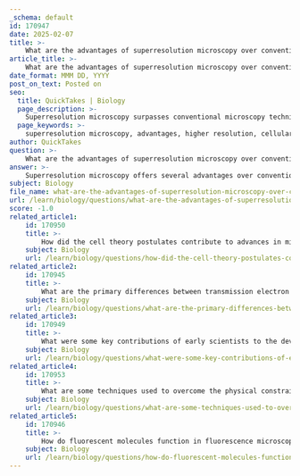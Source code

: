 ```yaml
---
_schema: default
id: 170947
date: 2025-02-07
title: >-
    What are the advantages of superresolution microscopy over conventional microscopy techniques?
article_title: >-
    What are the advantages of superresolution microscopy over conventional microscopy techniques?
date_format: MMM DD, YYYY
post_on_text: Posted on
seo:
  title: QuickTakes | Biology
  page_description: >-
    Superresolution microscopy surpasses conventional microscopy techniques by providing higher resolution, detailed visualization of cellular structures, live cell imaging capabilities, specificity with fluorescent markers, 3D imaging potential, and enabling quantitative analysis.
  page_keywords: >-
    superresolution microscopy, advantages, higher resolution, cellular structures, live cell imaging, specificity, sensitivity, 3D imaging, quantitative analysis, diffraction limit
author: QuickTakes
question: >-
    What are the advantages of superresolution microscopy over conventional microscopy techniques?
answer: >-
    Superresolution microscopy offers several advantages over conventional microscopy techniques, primarily due to its ability to surpass the diffraction limit of light, which is typically around 200 nanometers for standard light microscopy. Here are the key advantages:\n\n1. **Higher Resolution**: Superresolution microscopy techniques, such as STED (Stimulated Emission Depletion) and PALM (Photo-Activated Localization Microscopy), can achieve resolutions down to 20-50 nanometers. This allows researchers to visualize fine details of cellular structures that are not resolvable with conventional light microscopy.\n\n2. **Detailed Visualization of Cellular Structures**: The enhanced resolution enables the observation of subcellular components, such as individual proteins, organelles, and their interactions within the cellular environment. This level of detail is crucial for understanding complex biological processes.\n\n3. **Live Cell Imaging**: Many superresolution techniques can be applied to live cells, allowing researchers to study dynamic processes in real-time. This is particularly important for observing cellular functions, such as protein interactions and cellular signaling pathways.\n\n4. **Specificity and Sensitivity**: Superresolution microscopy often employs fluorescent markers, such as Green Fluorescent Protein (GFP), which can be targeted to specific proteins or cellular structures. This specificity enhances the ability to study particular components within the complex cellular milieu.\n\n5. **3D Imaging Capabilities**: Some superresolution techniques can provide three-dimensional imaging of cellular structures, offering insights into the spatial organization of organelles and other cellular components.\n\n6. **Quantitative Analysis**: The high resolution and specificity of superresolution microscopy allow for quantitative measurements of molecular distributions and interactions, which can lead to a better understanding of cellular mechanisms.\n\nIn summary, superresolution microscopy significantly enhances the ability to visualize and analyze cellular structures and processes at a level of detail that is unattainable with conventional microscopy techniques, making it a powerful tool in cell biology research.
subject: Biology
file_name: what-are-the-advantages-of-superresolution-microscopy-over-conventional-microscopy-techniques.md
url: /learn/biology/questions/what-are-the-advantages-of-superresolution-microscopy-over-conventional-microscopy-techniques
score: -1.0
related_article1:
    id: 170950
    title: >-
        How did the cell theory postulates contribute to advances in microscopy during the 19th century?
    subject: Biology
    url: /learn/biology/questions/how-did-the-cell-theory-postulates-contribute-to-advances-in-microscopy-during-the-19th-century
related_article2:
    id: 170945
    title: >-
        What are the primary differences between transmission electron microscopy (TEM) and scanning electron microscopy (SEM)?
    subject: Biology
    url: /learn/biology/questions/what-are-the-primary-differences-between-transmission-electron-microscopy-tem-and-scanning-electron-microscopy-sem
related_article3:
    id: 170949
    title: >-
        What were some key contributions of early scientists to the development of microscopy?
    subject: Biology
    url: /learn/biology/questions/what-were-some-key-contributions-of-early-scientists-to-the-development-of-microscopy
related_article4:
    id: 170953
    title: >-
        What are some techniques used to overcome the physical constraints of microscopic resolution limits?
    subject: Biology
    url: /learn/biology/questions/what-are-some-techniques-used-to-overcome-the-physical-constraints-of-microscopic-resolution-limits
related_article5:
    id: 170946
    title: >-
        How do fluorescent molecules function in fluorescence microscopy?
    subject: Biology
    url: /learn/biology/questions/how-do-fluorescent-molecules-function-in-fluorescence-microscopy
---
```


&nbsp;